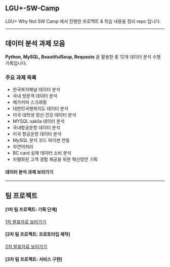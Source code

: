 ## LGU+-SW-Camp
LGU+ Why Not SW Camp 에서 진행한 프로젝트 &amp; 학습 내용을 정리 repo 입니다. 

------
## 데이터 분석 과제 모음
**Python, MySQL, BeautifulSoup, Requests** 을 활용한 총 12개 데이터 분석 수행 기록입니다. 

### 주요 과제 목록
- 한국복지패널 데이터 분석
- 국내 방문객 데이터 분석
- 메가커피 스크래핑
- 대한민국행복지도 데이터 분석
- 미국 대학생 정신 건강 데이터 분석
- MYSQL sakila 데이터 분석
- 국내항공운항 데이터 분석
- 미국 항공운항 데이터 분석
- MySQL 분석 코드 파이썬 연동
- 자연어처리
- BC card 실제 데이터 소비 분석
- 차별화된 고객 경험 제공을 위한 혁신방안 기획

#### 데이터 분석 과제 보러가기 

---

## 팀 프로젝트
#### [1차 팀 프로젝트: 기획 단계]
[1차 발표자료 보러가기](https://github.com/kkuni-jjang/wh05-1st-teamH/blob/main/1%EC%B0%A8_%EB%B0%9C%ED%91%9C%EC%9E%90%EB%A3%8C_%EC%B0%90%EC%B5%9C%EC%A2%85.pdf)
#### [2차 팀 프로젝트: 프로토타입 제작]
[2차 발표자료 보러가기](https://github.com/kkuni-jjang/wh05-2nd-teamH/blob/main/2%EC%B0%A8%20%EB%B0%9C%ED%91%9C%20%EC%9E%90%EB%A3%8C.pdf)
#### [3차 팀 프로젝트: 서비스 구현]
